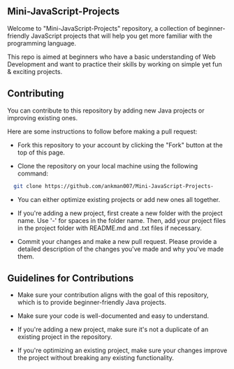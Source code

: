 ## Mini-JavaScript-Projects

Welcome to "Mini-JavaScript-Projects" repository, a collection of beginner-friendly JavaScript projects that will help you get more familiar with the programming language. 

This repo is aimed at beginners who have a basic understanding of Web Development and want to practice their skills by working on simple yet fun & exciting projects.



## Contributing

You can contribute to this repository by adding new Java projects or improving existing ones. 

Here are some instructions to follow before making a pull request:

- Fork this repository to your account by clicking the "Fork" button at the top of this page.


- Clone the repository on your local machine using the following command:

```bash
  git clone https://github.com/ankman007/Mini-JavaScript-Projects-
```

- You can either optimize existing projects or add new ones all together. 


- If you're adding a new project, first create a new folder with the project name. Use '-' for spaces in the folder name. Then, add your project files in the project folder with README.md and .txt files if necessary. 


- Commit your changes and make a new pull request. Please provide a detailed description of the changes you've made and why you've made them.
## Guidelines for Contributions

- Make sure your contribution aligns with the goal of this repository, which is to provide beginner-friendly Java projects.

- Make sure your code is well-documented and easy to understand.

- If you're adding a new project, make sure it's not a duplicate of an existing project in the repository.

- If you're optimizing an existing project, make sure your changes improve the project without breaking any existing functionality.


